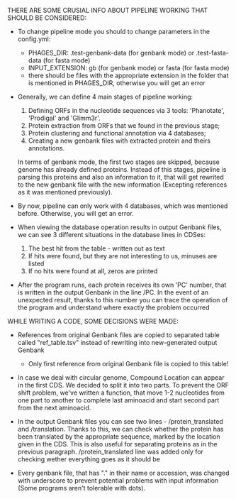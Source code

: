 THERE ARE SOME CRUSIAL INFO ABOUT PIPELINE WORKING THAT SHOULD BE CONSIDERED:

- To change pipeline mode you should to change parameters in the config.yml:
    * PHAGES_DIR: .test-genbank-data (for genbank mode) or .test-fasta-data (for fasta mode)
    * INPUT_EXTENSION: gb (for genbank mode) or fasta (for fasta mode)
    * there should be files with the appropriate extension in the folder that is mentioned in PHAGES_DIR, otherwise you will get an error

- Generally, we can define 4 main stages of pipeline working: 
    1) Defining ORFs in the nucleotide sequences via 3 tools: 'Phanotate', 'Prodigal' and 'Glimm3r'.
    2) Protein extraction from ORFs that we found in the previous stage;
    3) Protein clustering and functional annotation via 4 databases;
    4) Creating a new genbank files with extracted protein and theirs annotations.
 
  In terms of genbank mode, the first two stages are skipped, because genome has already defined proteins. Instead of this stages, pipeline is parsing this proteins and also an information to it, that will get rewrited to the new genbank file with the new information (Excepting references as it was mentioned previously).

- By now, pipeline can only work with 4 databases, which was mentioned before. Otherwise, you will get an error.

- When viewing the database operation results in output Genbank files, we can see 3 different situations in the database lines in CDSes:
   1) The best hit from the table - written out as text
   2) If hits were found, but they are not interesting to us, minuses are listed
   3) If no hits were found at all, zeros are printed

- After the program runs, each protein receives its own 'PC' number, that is written in the output Genbank in the line /PC. In the event of an unexpected result, thanks to this number you can trace the operation of the program and understand where exactly the problem occurred



WHILE WRITING A CODE, SOME DECISIONS WERE MADE:

- References from original Genbank files are copied to separated table called "ref_table.tsv" instead of rewriting into new-generated output Genbank
   * Only first reference from original Genbank file is copied to this table!
 
- In case we deal with circular genome, Compound Location can appear in the first CDS. We decided to split it into two parts. To prevent the ORF shift problem, we've written a function, that move 1-2 nucleotides from one part to another to complete last aminoacid and start second part from the next aminoacid.

- In the output Genbank files you can see two lines - /protein_translated and /translation. Thanks to this, we can check whether the protein has been translated by the appropriate sequence, marked by the location given in the CDS. This is also useful for separating proteins as in the previous paragraph. /protein_translated line was added only for checking wether everything goes as it should be

- Every genbank file, that has "." in their name or accession, was changed with underscore to prevent potential problems with input information (Some programs aren't tolerable with dots). 

